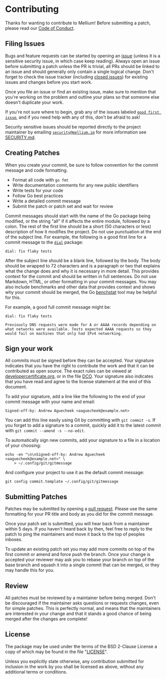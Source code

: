 # Contributing

Thanks for wanting to contribute to Mellium! Before submitting a patch, please
read our [Code of Conduct].


## Filing Issues

Bugs and feature requests can be started by opening an [issue][issues] (unless
it is a sensitive security issue, in which case keep reading).
Always open an issue before submitting a patch unless the PR is trivial, all PRs
should be linked to an issue and should generally only contain a single logical
change.
Don't forget to check the issue tracker (including [closed issues]) for existing
issues and changes before you start work.

Once you file an issue or find an existing issue, make sure to mention that
you're working on the problem and outline your plans so that someone else
doesn't duplicate your work.

If you're not sure where to begin, grab any of the issues labeled [`good first
issue`], and if you need help with any of this, don't be afraid to ask!

Security sensitive issues should be reported directly to the project maintainer
by emailing [`security@mellium.im`] for more information see [SECURITY.md].


## Creating Patches

When you create your commit, be sure to follow convention for the commit message
and code formatting.

  - Format all code with `go fmt`
  - Write documentation comments for any new public identifiers
  - Write tests for your code
  - Follow Go best practices
  - Write a detailed commit message
  - Submit the patch or patch set and wait for review

Commit messages should start with the name of the Go package being modified, or
the string "all" if it affects the entire module, followed by a colon.
The rest of the first line should be a short (50 characters or less)
description of how it modifies the project.
Do not use punctuation at the end of the subject line.
For example, the following is a good first line for a commit message to the
[`dial`] package:

    dial: fix flaky tests

After the subject line should be a blank line, followed by the body.
The body should be wrapped to 72 characters and is a paragraph or two that
explains what the change does and why it is necessary in more detail.
This provides context for the commit and should be written in full sentences.
Do not use Markdown, HTML, or other formatting in your commit messages.
You may also include benchmarks and other data that provides context and shows
why your commit should be merged, the Go [benchstat] tool may be helpful for
this.

For example, a good full commit message might be:

    dial: fix flaky tests

    Previously DNS requests were made for A or AAAA records depending on
    what networks were available. Tests expected AAAA requests so they
    would fail on machines that only had IPv4 networking.


## Sign your work

All commits must be signed before they can be accepted. Your signature
indicates that you have the right to contribute the work and that it can be
contributed as open source. The exact rules can be viewed at
[developercertificate.org], or in the file [DCO].
Your signature also indicates that you have read and agree to the license
statement at the end of this document.

To add your signature, add a line like the following to the end of your commit
message with your name and email:

    Signed-off-by: Andrew Aguecheek <aaguecheek@example.net>

You can add this line easily using Git by committing with `git commit -s`.
If you forget to add a signature to a commit, quickly add it to the latest
commit with `git commit --amend -s --no-edit`.

To automatically sign new commits, add your signature to a file in a location of
your choosing:

    echo -en "\n\nSigned-off-by: Andrew Aguecheek <aaguecheek@example.net>" \
        > ~/.config/git/gitmessage

And configure your project to use it as the default commit message:

    git config commit.template ~/.config/git/gitmessage


## Submitting Patches

Patches may be submitted by opening a [pull request].
Please use the same formatting for your PR title and body as you did for the
commit message.

Once your patch set is submitted, you will hear back from a maintainer within 5
days.
If you haven't heard back by then, feel free to reply to the patch to ping the
maintainers and move it back to the top of peoples inboxes.

To update an existing patch set you may add more commits on top of the first
commit or amend and force push the branch.
Once your change is accepted your reviewer may ask you to rebase your branch
on top of the base branch and squash it into a single commit that can be merged,
or they may handle this for you.


## Review

All patches must be reviewed by a maintainer before being merged.
Don't be discouraged if the maintainer asks questions or requests changes, even
for simple patches.
This is perfectly normal, and means that the maintainers are interested in your
change and that it stands a good chance of being merged after the changes are
complete!


## License

The package may be used under the terms of the BSD 2-Clause License a copy of
which may be found in the file "[LICENSE]".

Unless you explicitly state otherwise, any contribution submitted for inclusion
in the work by you shall be licensed as above, without any additional terms or
conditions.


[issues]: https://mellium.im/issue
[closed issues]: https://codeberg.org/mellium/xmpp/issues?state=closed
[pull request]: https://codeberg.org/mellium/xmpp/pulls
[`good first issue`]: https://codeberg.org/mellium/xmpp/issues?labels=57316
[`security@mellium.im`]: mailto:security@mellium.im
[`dial`]: https://pkg.go.dev/github.com/kamrankamilli/xmpp/dial
[benchstat]: https://godoc.org/golang.org/x/perf/cmd/benchstat
[developercertificate.org]: https://developercertificate.org/
[DCO]: https://codeberg.org/mellium/xmpp/src/branch/main/DCO
[LICENSE]: https://codeberg.org/mellium/xmpp/src/branch/main/LICENSE
[SECURITY.md]: https://mellium.im/docs/SECURITY
[Code of Conduct]: https://mellium.im/docs/CODE_OF_CONDUCT
